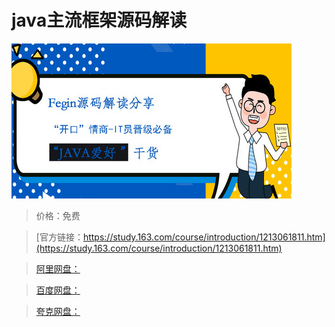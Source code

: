 # java主流框架源码解读

![img](../../../assets/study163/free/2cd88fd0efc248c4ada7cd52be5c42ca.jpg)

> 价格：免费

> [官方链接：https://study.163.com/course/introduction/1213061811.htm](https://study.163.com/course/introduction/1213061811.htm)

> [阿里网盘：]()

> [百度网盘：]()

> [夸克网盘：]()

